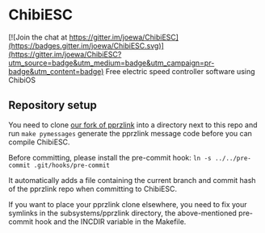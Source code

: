 # ChibiESC

[![Join the chat at https://gitter.im/joewa/ChibiESC](https://badges.gitter.im/joewa/ChibiESC.svg)](https://gitter.im/joewa/ChibiESC?utm_source=badge&utm_medium=badge&utm_campaign=pr-badge&utm_content=badge)
Free electric speed controller software using ChibiOS

## Repository setup

You need to clone [our fork of pprzlink](https://github.com/heiko-r/pprzlink) into a directory next to this repo and run `make pymessages` generate the pprzlink message code before you can compile ChibiESC.

Before committing, please install the pre-commit hook: `ln -s ../../pre-commit .git/hooks/pre-commit`

It automatically adds a file containing the current branch and commit hash of the pprzlink repo when committing to ChibiESC.

If you want to place your pprzlink clone elsewhere, you need to fix your symlinks in the subsystems/pprzlink directory, the above-mentioned pre-commit hook and the INCDIR variable in the Makefile.
